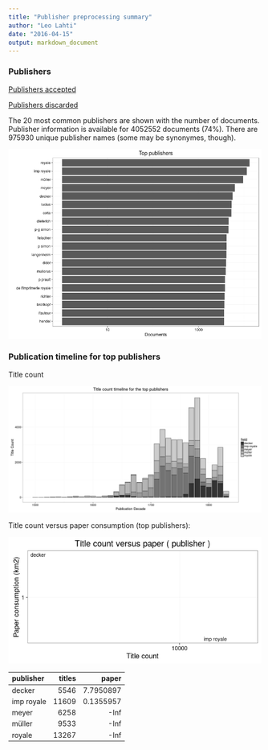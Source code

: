 ```yaml
---
title: "Publisher preprocessing summary"
author: "Leo Lahti"
date: "2016-04-15"
output: markdown_document
---
```



### Publishers

[Publishers accepted](output.tables/publisher_accepted.csv)

[Publishers discarded](output.tables/publisher_discarded.csv)



The 20 most common publishers are shown with the number of documents. Publisher information is available for 4052552 documents (74%). There are 975930 unique publisher names (some may be synonymes, though).


![plot of chunk summarypublisher2](figure/summarypublisher2-1.png)

### Publication timeline for top publishers

Title count

![plot of chunk summaryTop10pubtimeline](figure/summaryTop10pubtimeline-1.png)



Title count versus paper consumption (top publishers):

![plot of chunk publishertitlespapers](figure/publishertitlespapers-1.png)

|publisher  | titles|     paper|
|:----------|------:|---------:|
|decker     |   5546| 7.7950897|
|imp royale |  11609| 0.1355957|
|meyer      |   6258|      -Inf|
|müller      |   9533|      -Inf|
|royale     |  13267|      -Inf|
